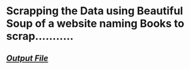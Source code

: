 # Scrapping the Data using Beautiful Soup of a website naming Books to scrap...........

## _[Output File]()_

